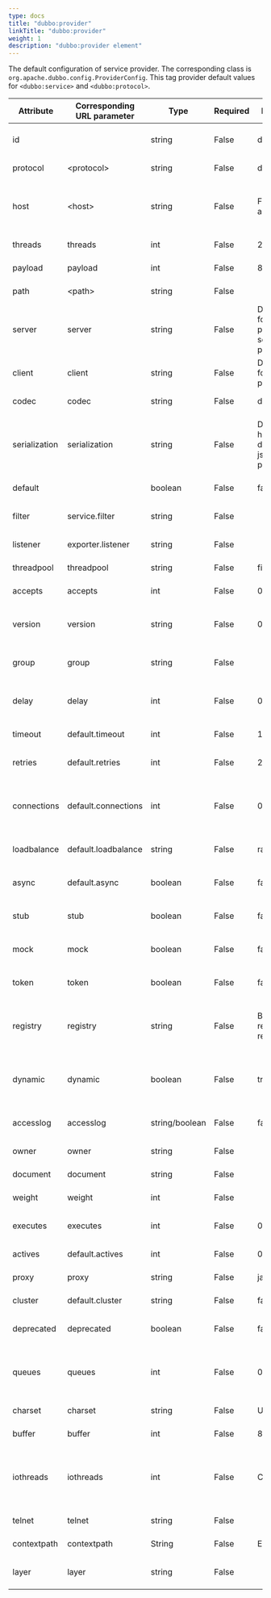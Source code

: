 ```yaml
---
type: docs
title: "dubbo:provider"
linkTitle: "dubbo:provider"
weight: 1
description: "dubbo:provider element"
---
```


The default configuration of service provider. The corresponding class is `org.apache.dubbo.config.ProviderConfig`. This tag provider default values for `<dubbo:service>` and `<dubbo:protocol>`.

| Attribute     | Corresponding URL parameter | Type           | Required | Default Value                            | Function                  | Description                              | Compatibility |
| ------------- | --------------------------- | -------------- | -------- | ---------------------------------------- | ------------------------- | ---------------------------------------- | ------------- |
| id            |                             | string         | False    | dubbo                                    | Configuration association | Bean Id of the protocol, can be referenced in &lt;dubbo:service proivder=""&gt; | Above 1.0.16  |
| protocol      | &lt;protocol&gt;            | string         | False    | dubbo                                    | Performance optimize      | Protocol name                            | Above 1.0.16  |
| host          | &lt;host&gt;                | string         | False    | Find local IP automatically              | Service discovery         | The host name of services, to specify VIP and domain, or having multiple network cards. If null, it will find local IP automatically. It's recommended to let Dubbo find local IP automatically | Above 1.0.16  |
| threads       | threads                     | int            | False    | 200                                      | Performance optimize      | The size of the services' Thread Pool(Fixed) | Above 1.0.16  |
| payload       | payload                     | int            | False    | 8388608(=8M)                            | Performance optimize      | The length limit of request and response, unit is byte | Above 2.0.0   |
| path          | &lt;path&gt;                | string         | False    |                                          | Service discovery         | Context path of the service provider, the prefix of the service path | Above 2.0.0   |
| server        | server                      | string         | False    | Default is netty for dubbo protocol, servlet for http protocol | Performance optimize      | The server implement of the protocol. For example, mina and netty for dubbo ptotocol, jetty and servlet for http protocol. | Above 2.0.0   |
| client        | client                      | string         | False    | Default is netty for dubbo protocol      | Performance optimize      | The client implement of the protocol. For example, mina and netty for dubbo protocol. | Above 2.0.0   |
| codec         | codec                       | string         | False    | dubbo                                    | Performance optimize      | Protocol encoding                        | Above 2.0.0   |
| serialization | serialization               | string         | False    | Default is hessian2 for dubbo protocol, json for http protocol | Performance optimize      | Protocol serialization, It's used when a protocol has multiple serializations. For example, `dubbo` protocol has 4 serializations, they are `dubbo`, `hessian2`, `java` and `compactedjava`, `http` protocol has `json` and `xml`. | Above 2.0.5   |
| default       |                             | boolean        | False    | false                                    | Configuration association | To specify the default protocol for support multiple protocols. | Above 1.0.16  |
| filter        | service.filter              | string         | False    |                                          | Performance optimize      | The filter name of the RPC process of the provider, use `,` to separate multiple filter names. | Above 2.0.5   |
| listener      | exporter.listener           | string         | False    |                                          | Performance optimize      | The listener name of the provider, use `,` to separate multiple listener names. | Above 2.0.5   |
| threadpool    | threadpool                  | string         | False    | fixed                                    | Performance optimize      | The type of Thread Pool, fixed/cached are available | Above 2.0.5   |
| accepts       | accepts                     | int            | False    | 0                                        | Performance optimize      | The maximum connection count of the service provider | Above 2.0.5   |
| version       | version                     | string         | False    | 0.0.0                                    | Service discovery         | Service version. It's recommended to use 2 digitals such as `1.0`. It's necessary to upgrade version only when the service is not compatible. | Above 2.0.5   |
| group         | group                       | string         | False    |                                          | Service discovery         | The group of the service providers. It can distinguish services when it has multiple implements. | Above 2.0.5   |
| delay         | delay                       | int            | False    | 0                                        | Performance optimize      | The delay time(ms) for registering services.  When set to -1, it indicates that the services will expose to registry after the Spring context is initialized | Above 2.0.5   |
| timeout       | default.timeout             | int            | False    | 1000                                     | Performance optimize      | The RPC timeout(ms)                      | Above 2.0.5   |
| retries       | default.retries             | int            | False    | 2                                        | Performance optimize      | The retry count for RPC, not including the first invoke. Please set it to 0 if don't need to retry. | Above 2.0.5   |
| connections   | default.connections         | int            | False    | 0                                        | Performance optimize      | The maximum connections of every provider. For short connection such as rmi, http and hessian, it's connection limit, but for long connection such as dubbo, it's connection count. | Above 2.0.5   |
| loadbalance   | default.loadbalance         | string         | False    | random                                   | Performance optimize      | Strategy of load balance, `random`, `roundrobin` and `leastactive` are available. | Above 2.0.5   |
| async         | default.async               | boolean        | False    | false                                    | Performance optimize      | Asynchronous execution, not reliable. It does not block the execution thread just only ignores the return value. | Above 2.0.5   |
| stub          | stub                        | boolean        | False    | false                                    | Service governance        | `true` means use the default proxy class name, which is the interface name with `Local` as the suffix. | Above 2.0.5   |
| mock          | mock                        | boolean        | False    | false                                    | Service governance        | `true` means use the default mock class name, which is the interface name with `Mock` suffix. | Above 2.0.5   |
| token         | token                       | boolean        | False    | false                                    | Service governance        | Enable token validation. Disable token if it's null. It will generate token randomly when it is enable. | Above 2.0.5   |
| registry      | registry                    | string         | False    | By default, register to all registries   | Configuration association | Register services to specified registry while having multiple registries. It is the `id` value of the &lt;dubbo:registry&gt;. If don't want to register to any registry, set it as `N/A` | Above 2.0.5   |
| dynamic       | dynamic                     | boolean        | False    | true                                     | Service governance        | Whether the service is registered dynamically. If false, services will be showed as `disable`, you need to enable it manually. And you also need to disable it when provider shut down. | Above 2.0.5   |
| accesslog     | accesslog                   | string/boolean | False    | false                                    | Service governance        | `true` will write access log to logger. Specifying it to a log path, you can write access logs to special log file. | Above 2.0.5   |
| owner         | owner                       | string         | False    |                                          | Service governance        | The owner of the service. It's used for service governance. | Above 2.0.5   |
| document      | document                    | string         | False    |                                          | Service governance        | Service document URL                     | Above 2.0.5   |
| weight        | weight                      | int            | False    |                                          | Performance optimize      | The weight of the service                | Above 2.0.5   |
| executes      | executes                    | int            | False    | 0                                        | Performance optimize      | The maximum parallel execution request count per method per service for the provider. | Above 2.0.5   |
| actives       | default.actives             | int            | False    | 0                                        | Performance optimize      | The maximum concurrent calls per method per service of the consumer. | Above 2.0.5   |
| proxy         | proxy                       | string         | False    | javassist                                | Performance optimize      | The proxy implement, jdk/javassist are available. | Above 2.0.5   |
| cluster       | default.cluster             | string         | False    | failover                                 | Performance optimize      | failover/failfast/failsafe/failback/forking are available. | Above 2.0.5   |
| deprecated    | deprecated                  | boolean        | False    | false                                    | Service governance        | Mark the service is deprecated. If true, there will log an error log on the client side. | Above 2.0.5   |
| queues        | queues                      | int            | False    | 0                                        | Performance optimize      | The queue size of the Thread Pool. It's recommended not to specify it in order to invoke other provides rather than queueing unless you have special requirement. | Above 2.0.5   |
| charset       | charset                     | string         | False    | UTF-8                                    | Performance optimize      | Serialization encoding                   | Above 2.0.5   |
| buffer        | buffer                      | int            | False    | 8192                                     | Performance optimize      | The buffer size of networking IO         | Above 2.0.5   |
| iothreads     | iothreads                   | int            | False    | CPU + 1                                  | Performance optimize      | The size of io Thread Pool(Fixed). These threads are used to receive, serialize and deserialize IO data. See `threads` for configuring business thread pool. It's not recommended to configure this. | Above 2.0.5   |
| telnet        | telnet                      | string         | False    |                                          | Service governance        | Supported telnet commands, use `,` to separate commands. | Above 2.0.5   |
| contextpath   | contextpath                 | String         | False    | Empty string                             | Service governance        |                                          |               |
| layer         | layer                       | string         | False    |                                          | Service governance        | The biz layer of the service provider, such as biz, dao, intl:web and china:acton. | Above 2.0.7   |
